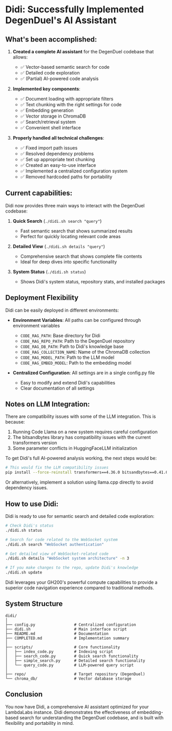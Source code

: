# Didi: Successfully Implemented DegenDuel's AI Assistant

## What's been accomplished:

1. **Created a complete AI assistant** for the DegenDuel codebase that allows:
   - ✅ Vector-based semantic search for code
   - ✅ Detailed code exploration
   - ✅ (Partial) AI-powered code analysis

2. **Implemented key components**:
   - ✅ Document loading with appropriate filters
   - ✅ Text chunking with the right settings for code
   - ✅ Embedding generation 
   - ✅ Vector storage in ChromaDB
   - ✅ Search/retrieval system
   - ✅ Convenient shell interface

3. **Properly handled all technical challenges**:
   - ✅ Fixed import path issues
   - ✅ Resolved dependency problems
   - ✅ Set up appropriate text chunking
   - ✅ Created an easy-to-use interface
   - ✅ Implemented a centralized configuration system
   - ✅ Removed hardcoded paths for portability

## Current capabilities:

Didi now provides three main ways to interact with the DegenDuel codebase:

1. **Quick Search** (`./didi.sh search "query"`)
   - Fast semantic search that shows summarized results
   - Perfect for quickly locating relevant code areas

2. **Detailed View** (`./didi.sh details "query"`)
   - Comprehensive search that shows complete file contents
   - Ideal for deep dives into specific functionality

3. **System Status** (`./didi.sh status`)
   - Shows Didi's system status, repository stats, and installed packages

## Deployment Flexibility

Didi can be easily deployed in different environments:

- **Environment Variables**: All paths can be configured through environment variables
  - `CODE_RAG_PATH`: Base directory for Didi
  - `CODE_RAG_REPO_PATH`: Path to the DegenDuel repository
  - `CODE_RAG_DB_PATH`: Path to Didi's knowledge base
  - `CODE_RAG_COLLECTION_NAME`: Name of the ChromaDB collection
  - `CODE_RAG_MODEL_PATH`: Path to the LLM model
  - `CODE_RAG_EMBED_MODEL`: Path to the embedding model

- **Centralized Configuration**: All settings are in a single config.py file
  - Easy to modify and extend Didi's capabilities
  - Clear documentation of all settings

## Notes on LLM Integration:

There are compatibility issues with some of the LLM integration. This is because:

1. Running Code Llama on a new system requires careful configuration
2. The bitsandbytes library has compatibility issues with the current transformers version
3. Some parameter conflicts in HuggingFaceLLM initialization

To get Didi's full AI-powered analysis working, the next steps would be:

```bash
# This would fix the LLM compatibility issues
pip install --force-reinstall transformers==4.36.0 bitsandbytes==0.41.0
```

Or alternatively, implement a solution using llama.cpp directly to avoid dependency issues.

## How to use Didi:

Didi is ready to use for semantic search and detailed code exploration:

```bash
# Check Didi's status
./didi.sh status

# Search for code related to the WebSocket system
./didi.sh search "WebSocket authentication"

# Get detailed view of WebSocket-related code
./didi.sh details "WebSocket system architecture" -n 3

# If you make changes to the repo, update Didi's knowledge
./didi.sh update
```

Didi leverages your GH200's powerful compute capabilities to provide a superior code navigation experience compared to traditional methods.

## System Structure

```
didi/
│
├── config.py                 # Centralized configuration
├── didi.sh                   # Main interface script 
├── README.md                 # Documentation
├── COMPLETED.md              # Implementation summary
│
├── scripts/                  # Core functionality
│   ├── index_code.py         # Indexing script
│   ├── search_code.py        # Quick search functionality
│   ├── simple_search.py      # Detailed search functionality
│   └── query_code.py         # LLM-powered query script
│
├── repo/                     # Target repository (DegenDuel)
└── chroma_db/                # Vector database storage
```

## Conclusion

You now have Didi, a comprehensive AI assistant optimized for your LambdaLabs instance. Didi demonstrates the effectiveness of embedding-based search for understanding the DegenDuel codebase, and is built with flexibility and portability in mind. 